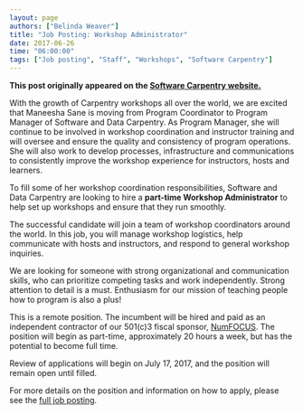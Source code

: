 ```yaml
---
layout: page
authors: ["Belinda Weaver"]
title: "Job Posting: Workshop Administrator"
date: 2017-06-26
time: "06:00:00"
tags: ["Job posting", "Staff", "Workshops", "Software Carpentry"]
---
```


<p><b>This post originally appeared on the <a href="https://software-carpentry.org/">Software Carpentry website.</a></b></p>

With the growth of Carpentry workshops all over the world, we are excited that Maneesha Sane is moving from Program Coordinator to Program Manager of Software and Data Carpentry. As Program Manager, she will continue to be involved in workshop coordination and instructor training and will oversee and ensure the quality and consistency of program operations. She will also work to develop processes, infrastructure and communications to consistently improve the workshop experience for instructors, hosts and learners.

To fill some of her workshop coordination responsibilities, Software and Data Carpentry are looking to hire a **part-time Workshop Administrator** to help set up workshops and ensure that they run smoothly.

The successful candidate will join a team of workshop coordinators around the world. In this job, you will manage workshop logistics, 
help communicate with hosts and instructors, and respond to general workshop inquiries.
 
We are looking for someone with strong organizational and communication skills, who can prioritize competing tasks and 
work independently. Strong attention to detail is a must. Enthusiasm for our mission of teaching people how to program is also a plus!

This is a remote position. The incumbent will be hired and paid as an independent contractor of our 501(c)3 fiscal sponsor, 
[NumFOCUS](https://www.numfocus.org/).  The position will begin as part-time, approximately 20 hours a week, but has the potential to become full time.

Review of applications will begin on July 17, 2017, and the position will remain open until filled.

For more details on the position and information on how to apply, please see the [full job posting](https://software-carpentry.org/jobs/).




